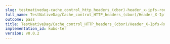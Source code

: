 ```yaml
---
slug: testnativedag-cache_control_http_headers_(cbor)-header_x-ipfs-roots
full_name: TestNativeDag/Cache_control_HTTP_headers_(cbor)/Header_X-Ipfs-Roots
outcome: pass
title: TestNativeDag/Cache_control_HTTP_headers_(cbor)/Header_X-Ipfs-Roots
implementation_id: kubo-ter
version: v0.0.2
---
```


